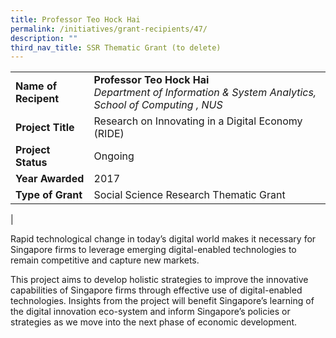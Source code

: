 ```yaml
---
title: Professor Teo Hock Hai
permalink: /initiatives/grant-recipients/47/
description: ""
third_nav_title: SSR Thematic Grant (to delete)
---
```



|  |  |
|---|---|
| **Name of Recipent** | **Professor Teo Hock Hai**<br>_Department of Information & System Analytics, School of Computing , NUS_ |
| **Project Title** | Research on Innovating in a Digital Economy (RIDE) |
| **Project Status** | Ongoing |
| **Year Awarded** | 2017 |
| **Type of Grant** | Social Science Research Thematic Grant |
|

Rapid technological change in today’s digital world makes it necessary for Singapore firms to leverage emerging digital-enabled technologies to remain competitive and capture new markets.

This project aims to develop holistic strategies to improve the innovative capabilities of Singapore firms through effective use of digital-enabled technologies. Insights from the project will benefit Singapore’s learning of the digital innovation eco-system and inform Singapore’s policies or strategies as we move into the next phase of economic development.